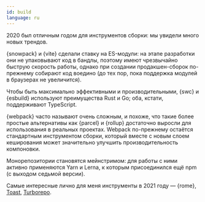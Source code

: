 ```yaml
---
id: build  
language: ru
---
```


2020 был отличным годом для инструментов сборки: мы увидели много новых трендов.

{snowpack} и {vite} сделали ставку на ES-модули: на этапе разработки они не упаковывают код в бандлы, поэтому имеют чрезвычайно быструю скорость работы, однако при создании продакшен-сборок по-прежнему собирают код воедино (до тех пор, пока поддержка модулей в браузерах не увеличится).

Чтобы быть максимально эффективными и производительными, {swc} и {esbuild} используют преимущества Rust и Go; оба, кстати, поддерживают TypeScript.

{webpack} часто называют очень сложным, и похоже, что такие более простые альтернативы как {parcel} и {rollup} достаточно выросли для использования в реальных проектах. Webpack по-прежнему остаётся стандартным инструментом сборки, который вместе с новым слоем кеширования может значительно улучшить производительность компоновки.

Монорепозитории становятся мейнстримом: для работы с ними активно применяются Yarn и Lerna, к которым присоединился ещё npm (с выходом седьмой версии).

Самые интересные лично для меня инструменты в 2021 году — {rome}, [Toast](https://toast.dev), [Turborepo](https://turborepo.com).
